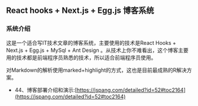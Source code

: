 ## React hooks + Next.js + Egg.js 博客系统


### 系统介绍

这是一个适合写IT技术文章的博客系统，主要使用的技术是React Hooks + Next.js + Egg.js + MySql + Ant Design 。从技术上你不难看出，这个博客主要用的技术都是前端程序员熟悉的技术，所以适合前端程序员使用。

对Markdown的解析使用marked+highlight的方式，这也是目前最成熟的R解决方案。

- 44、博客部署介绍和演示:[https://jspang.com/detailed?id=52#toc2164](https://jspang.com/detailed?id=52#toc2164)



